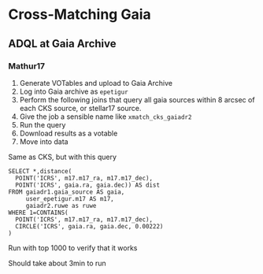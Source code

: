 # Cross-Matching Gaia

## ADQL at Gaia Archive

### Mathur17

1. Generate VOTables and upload to Gaia Archive
2. Log into Gaia archive as `epetigur`
3. Perform the following joins that query all gaia sources within 8 arcsec of each CKS source, or stellar17 source.
4. Give the job a sensible name like `xmatch_cks_gaiadr2`
5. Run the query
6. Download results as a votable
7. Move into data

Same as CKS, but with this query

```
SELECT *,distance(
  POINT('ICRS', m17.m17_ra, m17.m17_dec),
  POINT('ICRS', gaia.ra, gaia.dec)) AS dist
FROM gaiadr1.gaia_source AS gaia, 
     user_epetigur.m17 AS m17, 
     gaiadr2.ruwe as ruwe
WHERE 1=CONTAINS(
  POINT('ICRS', m17.m17_ra, m17.m17_dec),
  CIRCLE('ICRS', gaia.ra, gaia.dec, 0.00222)
)
```

Run with top 1000 to verify that it works 

Should take about 3min to run 